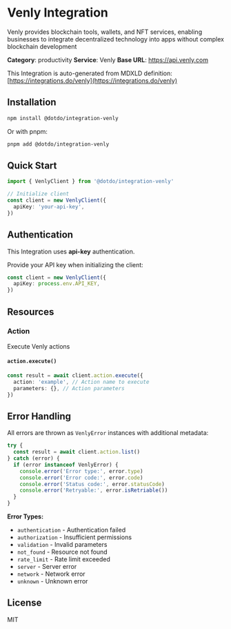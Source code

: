 # Venly Integration

Venly provides blockchain tools, wallets, and NFT services, enabling businesses to integrate decentralized technology into apps without complex blockchain development

**Category**: productivity
**Service**: Venly
**Base URL**: https://api.venly.com

This Integration is auto-generated from MDXLD definition: [https://integrations.do/venly](https://integrations.do/venly)

## Installation

```bash
npm install @dotdo/integration-venly
```

Or with pnpm:

```bash
pnpm add @dotdo/integration-venly
```

## Quick Start

```typescript
import { VenlyClient } from '@dotdo/integration-venly'

// Initialize client
const client = new VenlyClient({
  apiKey: 'your-api-key',
})
```

## Authentication

This Integration uses **api-key** authentication.

Provide your API key when initializing the client:

```typescript
const client = new VenlyClient({
  apiKey: process.env.API_KEY,
})
```

## Resources

### Action

Execute Venly actions

#### `action.execute()`

```typescript
const result = await client.action.execute({
  action: 'example', // Action name to execute
  parameters: {}, // Action parameters
})
```

## Error Handling

All errors are thrown as `VenlyError` instances with additional metadata:

```typescript
try {
  const result = await client.action.list()
} catch (error) {
  if (error instanceof VenlyError) {
    console.error('Error type:', error.type)
    console.error('Error code:', error.code)
    console.error('Status code:', error.statusCode)
    console.error('Retryable:', error.isRetriable())
  }
}
```

**Error Types:**

- `authentication` - Authentication failed
- `authorization` - Insufficient permissions
- `validation` - Invalid parameters
- `not_found` - Resource not found
- `rate_limit` - Rate limit exceeded
- `server` - Server error
- `network` - Network error
- `unknown` - Unknown error

## License

MIT
